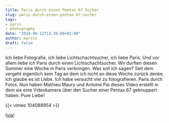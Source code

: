 ```yaml
---
title: Paris durch einen Pentax 67 Sucher
slug: paris-durch-einen-pentax-67-sucher
tags:
- paris
- photography
date: "2014-09-12T13:39:00+02:00"
author: marvin
draft: false
---
```

Ich liebe Fotografie, ich liebe Lichtschachtsucher, ich liebe Paris. Und
vor allem liebe ich Paris durch einen Lichtschachtsucher. Wir durften
diesen Sommer eine Woche in Paris verbringen. Was soll ich sagen? Seit
dem vergeht eigentlich kein Tag an dem ich nicht an diese Woche zurück
denke. Ich glaube es ist Liebe. Ich habe versucht viel zu fotografieren.
Paris durch Fotos. Nun haben Mathieu Maury und Antoine Pai dieses Video
erstellt in dem sie eine Videokamera über den Sucher einer Pentax 67
geknuppert haben. Pure Liebe!

{{< vimeo 104088954   >}}

([via](http://petapixel.com/2014/08/23/stunning-video-paris-captured-viewfinder-old-pentax-67/?utm_source=feedburner&utm_medium=feed&utm_campaign=Feed%3A+PetaPixel+%28PetaPixel%29))